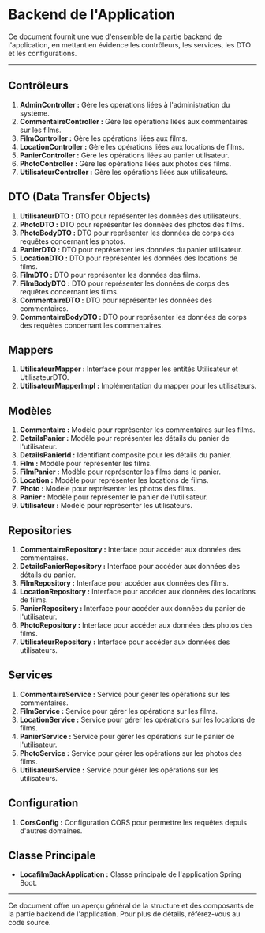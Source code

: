 # Backend de l'Application

Ce document fournit une vue d'ensemble de la partie backend de l'application, en mettant en évidence les contrôleurs, les services, les DTO et les configurations.

---

## Contrôleurs

1. **AdminController :** Gère les opérations liées à l'administration du système.
2. **CommentaireController :** Gère les opérations liées aux commentaires sur les films.
3. **FilmController :** Gère les opérations liées aux films.
4. **LocationController :** Gère les opérations liées aux locations de films.
5. **PanierController :** Gère les opérations liées au panier utilisateur.
6. **PhotoController :** Gère les opérations liées aux photos des films.
7. **UtilisateurController :** Gère les opérations liées aux utilisateurs.

## DTO (Data Transfer Objects)

1. **UtilisateurDTO :** DTO pour représenter les données des utilisateurs.
2. **PhotoDTO :** DTO pour représenter les données des photos des films.
3. **PhotoBodyDTO :** DTO pour représenter les données de corps des requêtes concernant les photos.
4. **PanierDTO :** DTO pour représenter les données du panier utilisateur.
5. **LocationDTO :** DTO pour représenter les données des locations de films.
6. **FilmDTO :** DTO pour représenter les données des films.
7. **FilmBodyDTO :** DTO pour représenter les données de corps des requêtes concernant les films.
8. **CommentaireDTO :** DTO pour représenter les données des commentaires.
9. **CommentaireBodyDTO :** DTO pour représenter les données de corps des requêtes concernant les commentaires.

## Mappers

1. **UtilisateurMapper :** Interface pour mapper les entités Utilisateur et UtilisateurDTO.
2. **UtilisateurMapperImpl :** Implémentation du mapper pour les utilisateurs.

## Modèles

1. **Commentaire :** Modèle pour représenter les commentaires sur les films.
2. **DetailsPanier :** Modèle pour représenter les détails du panier de l'utilisateur.
3. **DetailsPanierId :** Identifiant composite pour les détails du panier.
4. **Film :** Modèle pour représenter les films.
5. **FilmPanier :** Modèle pour représenter les films dans le panier.
6. **Location :** Modèle pour représenter les locations de films.
7. **Photo :** Modèle pour représenter les photos des films.
8. **Panier :** Modèle pour représenter le panier de l'utilisateur.
9. **Utilisateur :** Modèle pour représenter les utilisateurs.

## Repositories

1. **CommentaireRepository :** Interface pour accéder aux données des commentaires.
2. **DetailsPanierRepository :** Interface pour accéder aux données des détails du panier.
3. **FilmRepository :** Interface pour accéder aux données des films.
4. **LocationRepository :** Interface pour accéder aux données des locations de films.
5. **PanierRepository :** Interface pour accéder aux données du panier de l'utilisateur.
6. **PhotoRepository :** Interface pour accéder aux données des photos des films.
7. **UtilisateurRepository :** Interface pour accéder aux données des utilisateurs.

## Services

1. **CommentaireService :** Service pour gérer les opérations sur les commentaires.
2. **FilmService :** Service pour gérer les opérations sur les films.
3. **LocationService :** Service pour gérer les opérations sur les locations de films.
4. **PanierService :** Service pour gérer les opérations sur le panier de l'utilisateur.
5. **PhotoService :** Service pour gérer les opérations sur les photos des films.
6. **UtilisateurService :** Service pour gérer les opérations sur les utilisateurs.

## Configuration

1. **CorsConfig :** Configuration CORS pour permettre les requêtes depuis d'autres domaines.

## Classe Principale

- **LocafilmBackApplication :** Classe principale de l'application Spring Boot.

---

Ce document offre un aperçu général de la structure et des composants de la partie backend de l'application. Pour plus de détails, référez-vous au code source.
